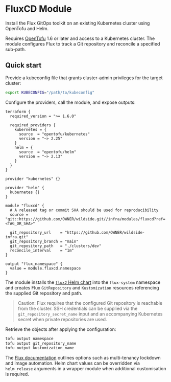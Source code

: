 # FluxCD Module

Install the Flux GitOps toolkit on an existing Kubernetes cluster using
OpenTofu and Helm.

Requires [OpenTofu](https://opentofu.org/docs/intro/install/) 1.6 or later and
access to a Kubernetes cluster. The module configures Flux to track a Git
repository and reconcile a specified sub-path.

## Quick start

Provide a kubeconfig file that grants cluster-admin privileges for the target
cluster:

```sh
export KUBECONFIG="/path/to/kubeconfig"
```

Configure the providers, call the module, and expose outputs:

```hcl
terraform {
  required_version = ">= 1.6.0"

  required_providers {
    kubernetes = {
      source  = "opentofu/kubernetes"
      version = "~> 2.25"
    }
    helm = {
      source  = "opentofu/helm"
      version = "~> 2.13"
    }
  }
}

provider "kubernetes" {}

provider "helm" {
  kubernetes {}
}

module "fluxcd" {
  # A released tag or commit SHA should be used for reproducibility
  source = "git::https://github.com/OWNER/wildside.git//infra/modules/fluxcd?ref=<TAG_OR_SHA>"

  git_repository_url    = "https://github.com/OWNER/wildside-infra.git"
  git_repository_branch = "main"
  git_repository_path   = "./clusters/dev"
  reconcile_interval    = "1m"
}

output "flux_namespace" {
  value = module.fluxcd.namespace
}
```

The module installs the [`flux2` Helm chart](https://github.com/fluxcd-community/helm-charts)
into the `flux-system` namespace and creates Flux `GitRepository` and
`Kustomization` resources referencing the supplied Git repository and path.

> Caution: Flux requires that the configured Git repository is reachable from
> the cluster. SSH credentials can be supplied via the `git_repository_secret_name`
> input and an accompanying Kubernetes secret when private repositories are used.

Retrieve the objects after applying the configuration:

```sh
tofu output namespace
tofu output git_repository_name
tofu output kustomization_name
```

The [Flux documentation](https://fluxcd.io/docs/) outlines options such as
multi-tenancy lockdown and image automation. Helm chart values can be
overridden via `helm_release` arguments in a wrapper module when additional
customisation is required.
